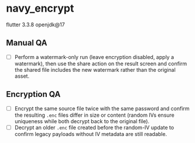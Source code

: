 # navy_encrypt
flutter 3.3.8 openjdk@17

## Manual QA

- [ ] Perform a watermark-only run (leave encryption disabled, apply a watermark), then use the share action on the result screen and confirm the shared file includes the new watermark rather than the original asset.

## Encryption QA

- [ ] Encrypt the same source file twice with the same password and confirm the resulting `.enc` files differ in size or content (random IVs ensure uniqueness while both decrypt back to the original file).
- [ ] Decrypt an older `.enc` file created before the random-IV update to confirm legacy payloads without IV metadata are still readable.
